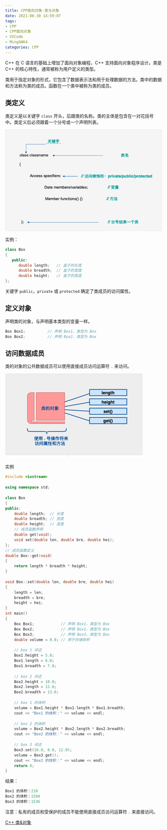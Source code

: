 ```yaml
---
title: CPP面向对象-类与对象
date: 2021-06-30 14:59:07
tags:
- CPP
- CPP面向对象
- VSCode
- MingGW64
categories: CPP
---
```


C++ 在 C 语言的基础上增加了面向对象编程，C++ 支持面向对象程序设计。类是 C++ 的核心特性，通常被称为用户定义的类型。

类用于指定对象的形式，它包含了数据表示法和用于处理数据的方法。类中的数据和方法称为类的成员。函数在一个类中被称为类的成员。

## 类定义

类定义是以关键字 `class` 开头，后跟类的名称。类的主体是包含在一对花括号中。类定义后必须跟着一个分号或一个声明列表。

![cpp-classes-objects-2020-12-10-11.png](/img/cpp-classes-objects-2020-12-10-11.png)

<!--more-->
实例：

```cpp
class Box
{
   public:
      double length;   // 盒子的长度
      double breadth;  // 盒子的宽度
      double height;   // 盒子的高度
};
```

关键字 `public`，`private` 或 `protected` 确定了类成员的访问属性。

## 定义对象

声明类的对象，与声明基本类型的变量一样。

```cpp
Box Box1;          // 声明 Box1，类型为 Box
Box Box2;          // 声明 Box2，类型为 Box
```

## 访问数据成员

类的对象的公共数据成员可以使用直接成员访问运算符 `.` 来访问。

![cpp-classes-objects-2020-12-10-11-2.png](/img/cpp-classes-objects-2020-12-10-11-2.png)

实例

```cpp
#include <iostream>

using namespace std;

class Box
{
public:
    double length;  // 长度
    double breadth; // 宽度
    double height;  // 高度
    // 成员函数声明
    double get(void);
    void set(double len, double bre, double hei);
};
// 成员函数定义
double Box::get(void)
{
    return length * breadth * height;
}

void Box::set(double len, double bre, double hei)
{
    length = len;
    breadth = bre;
    height = hei;
}
int main()
{
    Box Box1;            // 声明 Box1，类型为 Box
    Box Box2;            // 声明 Box2，类型为 Box
    Box Box3;            // 声明 Box3，类型为 Box
    double volume = 0.0; // 用于存储体积

    // box 1 详述
    Box1.height = 5.0;
    Box1.length = 6.0;
    Box1.breadth = 7.0;

    // box 2 详述
    Box2.height = 10.0;
    Box2.length = 12.0;
    Box2.breadth = 13.0;

    // box 1 的体积
    volume = Box1.height * Box1.length * Box1.breadth;
    cout << "Box1 的体积：" << volume << endl;

    // box 2 的体积
    volume = Box2.height * Box2.length * Box2.breadth;
    cout << "Box2 的体积：" << volume << endl;

    // box 3 详述
    Box3.set(16.0, 8.0, 12.0);
    volume = Box3.get();
    cout << "Box3 的体积：" << volume << endl;
    return 0;
}
```

结果：

```cpp
Box1 的体积：210
Box2 的体积：1560
Box3 的体积：1536
```

注意：私有的成员和受保护的成员不能使用直接成员访问运算符 `.` 来直接访问。

[C++ 类&对象](https://www.runoob.com/cplusplus/cpp-classes-objects.html)